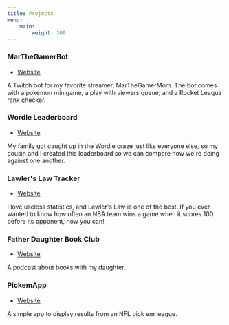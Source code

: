```yaml
---
title: Projects
menu:
    main:
        weight: 300
---
```

### MarTheGamerBot

- [Website](https://marthegamerbot.azurewebsites.net)

A Twitch bot for my favorite streamer, MarTheGamerMom. The bot comes with a pokemon minigame, a play with viewers queue, and a Rocket League rank checker.

### Wordle Leaderboard

- [Website](https://intelligent-forested-sale.glitch.me)

My family got caught up in the Wordle craze just like everyone else, so my cousin and I created this leaderboard so we can compare how we're doing against one another. 

### Lawler's Law Tracker

- [Website](https://lawlerslawtracker.com)

I love useless statistics, and Lawler's Law is one of the best. If you ever wanted to know how often an NBA team wins a game when it scores 100 before its opponent, now you can!

### Father Daughter Book Club

- [Website](https://fatherdaughterbookclub.com)

A podcast about books with my daughter.

### PickemApp

- [Website](https://github.com/chrisofspades/PickemApp)

A simple app to display results from an NFL pick em league.

